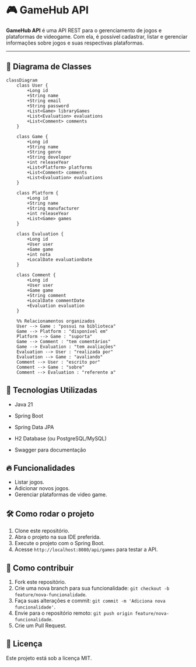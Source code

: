 # 🎮 GameHub API

**GameHub API** é uma API REST para o gerenciamento de jogos e plataformas de videogame. Com ela, é possível cadastrar, listar e gerenciar informações sobre jogos e suas respectivas plataformas.

---

## 📌 Diagrama de Classes  

```mermaid
classDiagram
    class User {
        +Long id
        +String name
        +String email
        +String password
        +List<Game> libraryGames
        +List<Evaluation> evaluations
        +List<Comment> comments
    }

    class Game {
        +Long id
        +String name
        +String genre
        +String developer
        +int releaseYear
        +List<Platform> platforms
        +List<Comment> comments
        +List<Evaluation> evaluations
    }

    class Platform {
        +Long id
        +String name
        +String manufacturer
        +int releaseYear
        +List<Game> games
    }

    class Evaluation {
        +Long id
        +User user
        +Game game
        +int nota
        +LocalDate evaluationDate
    }

    class Comment {
        +Long id
        +User user
        +Game game
        +String comment
        +LocalDate commentDate
        +Evaluation evaluation
    }

    %% Relacionamentos organizados
    User --> Game : "possui na biblioteca"
    Game --> Platform : "disponível em"
    Platform --> Game : "suporta"
    Game --> Comment : "tem comentários"
    Game --> Evaluation : "tem avaliações"
    Evaluation --> User : "realizada por"
    Evaluation --> Game : "avaliando"
    Comment --> User : "escrito por"
    Comment --> Game : "sobre"
    Comment --> Evaluation : "referente a"
```


## 🚀 Tecnologias Utilizadas
- Java 21

- Spring Boot

- Spring Data JPA

- H2 Database (ou PostgreSQL/MySQL)

- Swagger para documentação

## 🔥 Funcionalidades
- Listar jogos.
- Adicionar novos jogos.
- Gerenciar plataformas de video game.

## 🛠 Como rodar o projeto
1. Clone este repositório.
2. Abra o projeto na sua IDE preferida.
3. Execute o projeto com o Spring Boot.
4. Acesse `http://localhost:8080/api/games` para testar a API.

## 🤝 Como contribuir
1. Fork este repositório.
2. Crie uma nova branch para sua funcionalidade: `git checkout -b feature/nova-funcionalidade`.
3. Faça suas alterações e commit: `git commit -m 'Adiciona nova funcionalidade'`.
4. Envie para o repositório remoto: `git push origin feature/nova-funcionalidade`.
5. Crie um Pull Request.

## 📜 Licença
Este projeto está sob a licença MIT.
